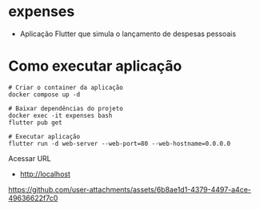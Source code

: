 # expenses

- Aplicação Flutter que simula o lançamento de despesas pessoais

# Como executar aplicação

```shell
# Criar o container da aplicação
docker compose up -d

# Baixar dependências do projeto
docker exec -it expenses bash
flutter pub get

# Executar aplicação
flutter run -d web-server --web-port=80 --web-hostname=0.0.0.0
```

Acessar URL
- [http://localhost](http://localhost)

https://github.com/user-attachments/assets/6b8ae1d1-4379-4497-a4ce-49636622f7c0

